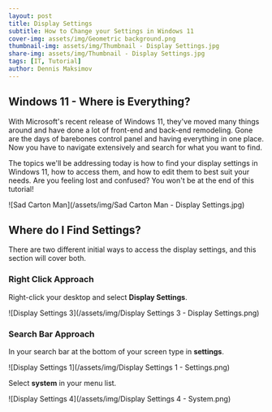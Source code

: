 ```yaml
---
layout: post
title: Display Settings
subtitle: How to Change your Settings in Windows 11
cover-img: assets/img/Geometric background.png
thumbnail-img: assets/img/Thumbnail - Display Settings.jpg
share-img: assets/img/Thumbnail - Display Settings.jpg
tags: [IT, Tutorial]
author: Dennis Maksimov
---
```


## Windows 11 - Where is Everything?

With Microsoft's recent release of Windows 11, they've moved many things around and have done a lot of front-end and back-end remodeling. Gone are the days of barebones control panel and having everything in one place. Now you have to navigate extensively and search for what you want to find. 

The topics we'll be addressing today is how to find your display settings in Windows 11, how to access them, and how to edit them to best suit your needs. Are you feeling lost and confused? You won't be at the end of this tutorial! 

![Sad Carton Man](/assets/img/Sad Carton Man - Display Settings.jpg)

## Where do I Find Settings?

There are two different initial ways to access the display settings, and this section will cover both.

### Right Click Approach
   
Right-click your desktop and select **Display Settings**.

![Display Settings 3](/assets/img/Display Settings 3 - Display Settings.png)

### Search Bar Approach

In your search bar at the bottom of your screen type in **settings**.

![Display Settings 1](/assets/img/Display Settings 1 - Settings.png)

Select **system** in your menu list.

![Display Settings 4](/assets/img/Display Settings 4 - System.png)
